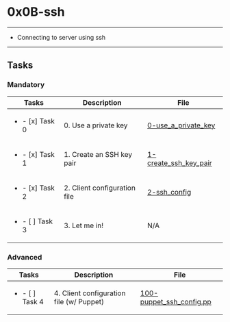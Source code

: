 # 0x0B-ssh

---

* Connecting to server using ssh

---

## Tasks

### Mandatory

| Tasks | Description | File |
| ----- | ------ | -----|
| <ul><li> - [x] Task 0 </li></ul> | 0. Use a private key | [0-use_a_private_key](0-use_a_private_key) |
| <ul><li> - [x] Task 1 </li></ul> | 1. Create an SSH key pair | [1-create_ssh_key_pair](1-create_ssh_key_pair) |
| <ul><li> - [x] Task 2 </li></ul> | 2. Client configuration file | [2-ssh_config](2-ssh_config) |
| <ul><li> - [ ] Task 3 | 3. Let me in! | N/A |

### Advanced

| Tasks | Description | File |
| ----- | ------ | -----|
| <ul><li> - [ ] Task 4 </li></ul> | 4. Client configuration file (w/ Puppet) | [100-puppet_ssh_config.pp](100-puppet_ssh_config.pp) |
